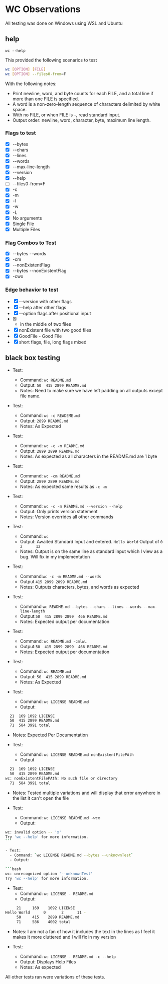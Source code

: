 # WC Observations

All testing was done on Windows using WSL and Ubuntu

## help

`wc --help`

This provided the following scenarios to test

```bash
wc [OPTION] [FILE]
wc [OPTION] --files0-from=F
```

With the following notes:

- Print newline, word, and byte counts for each FILE, and a total line if more than one FILE is specified.
- A word is a non-zero-length sequence of characters delimited by white space.
- With no FILE, or when FILE is -, read standard input.
- Output order: newline, word, character, byte, maximum line length.

### Flags to test

- [x] --bytes
- [x] --chars
- [x] --lines
- [x] --words
- [x] --max-line-length
- [x] --version
- [x] --help
- [ ] --files0-from=F
- [x] -c
- [x] -m
- [x] -l
- [x] -w
- [x] -L
- [x] No arguments
- [x] Single File
- [x] Multiple Files

### Flag Combos to Test

- [x] --bytes --words
- [x] -cm
- [x] --nonExistentFlag
- [x] --bytes --nonExistentFlag
- [x] -cwx

### Edge behavior to test

- [x] --version with other flags
- [x] --help after other flags
- [x] --option flags after positional input
- [x] - in the middle of two files
- [x] nonExistent file with two good files
- [x] GoodFile - Good File
- [x] short flags, file, long flags mixed

## black box testing

- Test:

  - Command: `wc README.md`
  - Output: `50  415 2899 README.md`
  - Notes: Need to make sure we have left padding on all outputs except file name.

- Test:

  - Command: `wc -c READEME.md`
  - Output: `2899 README.md`
  - Notes: As Expected

- Test:

  - Command: `wc -c -m README.md`
  - Output: `2899 2899 README.md`
  - Notes: As expected as all characters in the README.md are 1 byte

- Test:
  - Command: `wc -cm README.md`
  - Output: `2899 2899 README.md`
  - Notes: As expected same results as `-c -m`
- Test:
  - Command: `wc -c -m README.md --version --help`
  - Output: Only prints version statement
  - Notes: Version overrides all other commands
- Test:
  - Command: `wc`
  - Output: Awaited Standard Input and entered. `Hello World` Output of `0       2      12`
  - Notes: Output is on the same line as standard input which I view as a bug. Will fix in my implementation
- Test:
  - Command:`wc -c -m README.md --words`
  - Output `415 2899 2899 README.md`
  - Notes: Outputs characters, bytes, and words as expected
- Test:
  - Command `wc README.md --bytes --chars --lines --words --max-line-length`
  - Output:`50  415 2899 2899  466 README.md`
  - Notes: Expected output per documentation
- Test:
  - Command: `wc README.md -cmlwL`
  - Output:`50  415 2899 2899  466 README.md`
  - Notes: Expected output per documentation
- Test:
  - Command: `wc README.md`
  - Output: `50  415 2899 README.md`
  - Notes: As Expected
- Test:
  - Command: `wc LICENSE README.md`
  - Output:

```bash
  21  169 1092 LICENSE
  50  415 2899 README.md
  71  584 3991 total

```

- Notes: Expected Per Documentation

- Test:
  - Command: `wc LICENSE README.md nonExistentFilePAth`
  - Output

```bash
  21  169 1092 LICENSE
  50  415 2899 README.md
wc: nonExistentFilePAth: No such file or directory
  71  584 3991 total
```

- Notes: Tested multiple variations and will display that error anywhere in the list it can't open the file

- Test:
  - Command: `wc LICENSE README.md -wcx`
  - Output:

````bash
wc: invalid option -- 'x'
Try 'wc --help' for more information.
```

- Test:
  - Command: `wc LICENSE README.md --bytes --unknownTest`
  - Output:

```bash
wc: unrecognized option '--unknownTest'
Try 'wc --help' for more information.
````

- Test:
  - Command: `wc LICENSE - README.md`
  - Output:

```bash
     21     169    1092 LICENSE
Hello World      0       2      11 -
     50     415    2899 README.md
     71     586    4002 total
```

- Notes: I am not a fan of how it includes the text in the lines as I feel it makes it more cluttered and I will fix in my version

- Test:
  - Command: `wc LICENSE - README.md -c --help`
  - Output: Displays Help Files
  - Notes: As expected

All other tests ran were variations of these tests.
